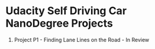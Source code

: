 # Udacity Self Driving Car NanoDegree Projects

1. Project P1 - Finding Lane Lines on the Road - In Review
